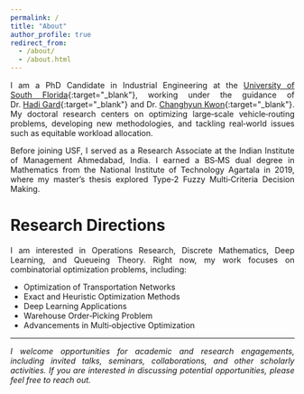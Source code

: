 ```yaml
---
permalink: /
title: "About"
author_profile: true
redirect_from: 
  - /about/
  - /about.html
---
```


<div style="text-align: justify;">

I am a PhD Candidate in Industrial Engineering at the [University of South Florida](https://www.usf.edu){:target="_blank"}, working under the guidance of Dr. [Hadi Gard](http://www.eng.usf.edu/~hcharkhgard/){:target="_blank"} and Dr. [Changhyun Kwon](https://www.chkwon.net){:target="_blank"}. My doctoral research centers on optimizing large‑scale vehicle‑routing problems, developing new methodologies, and tackling real‑world issues such as equitable workload allocation.

Before joining USF, I served as a Research Associate at the Indian Institute of Management Ahmedabad, India. I earned a BS‑MS dual degree in Mathematics from the National Institute of Technology Agartala in 2019, where my master’s thesis explored Type‑2 Fuzzy Multi‑Criteria Decision Making.

Research Directions
======
I am interested in Operations Research, Discrete Mathematics, Deep Learning, and Queueing Theory. Right now, my work focuses on combinatorial optimization problems, including:

* Optimization of Transportation Networks  
* Exact and Heuristic Optimization Methods  
* Deep Learning Applications  
* Warehouse Order‑Picking Problem  
* Advancements in Multi‑objective Optimization  



---
<!-- Abhay Sobhanan's detailed CV is available [[here](https://abhaysobhanan.github.io/files/Abhay_CV.pdf){:target="_blank"}]. -->

*I welcome opportunities for academic and research engagements, including invited talks, seminars, collaborations, and other scholarly activities. If you are interested in discussing potential opportunities, please feel free to reach out.*

</div>